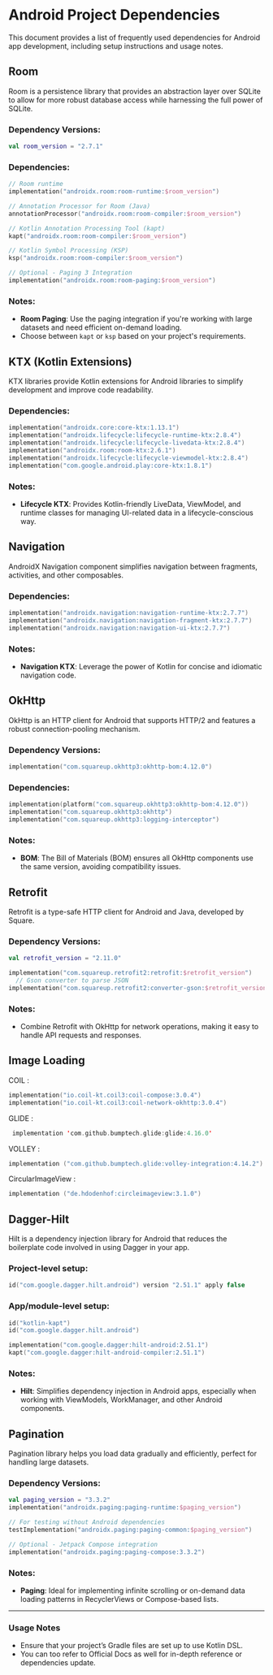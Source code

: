 # Android Project Dependencies

This document provides a list of frequently used dependencies for Android app development, including setup instructions and usage notes.

## Room

Room is a persistence library that provides an abstraction layer over SQLite to allow for more robust database access while harnessing the full power of SQLite.

### Dependency Versions:
```kotlin
val room_version = "2.7.1"
```

### Dependencies:
```kotlin
// Room runtime
implementation("androidx.room:room-runtime:$room_version")

// Annotation Processor for Room (Java)
annotationProcessor("androidx.room:room-compiler:$room_version")

// Kotlin Annotation Processing Tool (kapt)
kapt("androidx.room:room-compiler:$room_version")

// Kotlin Symbol Processing (KSP)
ksp("androidx.room:room-compiler:$room_version")

// Optional - Paging 3 Integration
implementation("androidx.room:room-paging:$room_version")
```

### Notes:
- **Room Paging**: Use the paging integration if you're working with large datasets and need efficient on-demand loading.
- Choose between `kapt` or `ksp` based on your project's requirements.

## KTX (Kotlin Extensions)

KTX libraries provide Kotlin extensions for Android libraries to simplify development and improve code readability.

### Dependencies:
```kotlin
implementation("androidx.core:core-ktx:1.13.1")
implementation("androidx.lifecycle:lifecycle-runtime-ktx:2.8.4")
implementation("androidx.lifecycle:lifecycle-livedata-ktx:2.8.4")
implementation("androidx.room:room-ktx:2.6.1")
implementation("androidx.lifecycle:lifecycle-viewmodel-ktx:2.8.4")
implementation("com.google.android.play:core-ktx:1.8.1")
```

### Notes:
- **Lifecycle KTX**: Provides Kotlin-friendly LiveData, ViewModel, and runtime classes for managing UI-related data in a lifecycle-conscious way.

## Navigation

AndroidX Navigation component simplifies navigation between fragments, activities, and other composables.

### Dependencies:
```kotlin
implementation("androidx.navigation:navigation-runtime-ktx:2.7.7")
implementation("androidx.navigation:navigation-fragment-ktx:2.7.7")
implementation("androidx.navigation:navigation-ui-ktx:2.7.7")
```

### Notes:
- **Navigation KTX**: Leverage the power of Kotlin for concise and idiomatic navigation code.

## OkHttp

OkHttp is an HTTP client for Android that supports HTTP/2 and features a robust connection-pooling mechanism.

### Dependency Versions:
```kotlin
implementation("com.squareup.okhttp3:okhttp-bom:4.12.0")
```

### Dependencies:
```kotlin
implementation(platform("com.squareup.okhttp3:okhttp-bom:4.12.0"))
implementation("com.squareup.okhttp3:okhttp")
implementation("com.squareup.okhttp3:logging-interceptor")
```

### Notes:
- **BOM**: The Bill of Materials (BOM) ensures all OkHttp components use the same version, avoiding compatibility issues.

## Retrofit

Retrofit is a type-safe HTTP client for Android and Java, developed by Square.

### Dependency Versions:
```kotlin
val retrofit_version = "2.11.0"

implementation("com.squareup.retrofit2:retrofit:$retrofit_version")
  // Gson converter to parse JSON
implementation("com.squareup.retrofit2:converter-gson:$retrofit_version)"
```

### Notes:
- Combine Retrofit with OkHttp for network operations, making it easy to handle API requests and responses.

## Image Loading 

COIL :   
```kotlin
implementation("io.coil-kt.coil3:coil-compose:3.0.4")
implementation("io.coil-kt.coil3:coil-network-okhttp:3.0.4")
```

GLIDE :
```kotlin
 implementation 'com.github.bumptech.glide:glide:4.16.0'
```

VOLLEY :
```kotlin
implementation ("com.github.bumptech.glide:volley-integration:4.14.2")
```

CircularImageView :
```kotlin
implementation ("de.hdodenhof:circleimageview:3.1.0")
```

## Dagger-Hilt

Hilt is a dependency injection library for Android that reduces the boilerplate code involved in using Dagger in your app.

### Project-level setup:
```kotlin
id("com.google.dagger.hilt.android") version "2.51.1" apply false
```

### App/module-level setup:
```kotlin
id("kotlin-kapt")
id("com.google.dagger.hilt.android")

implementation("com.google.dagger:hilt-android:2.51.1")
kapt("com.google.dagger:hilt-android-compiler:2.51.1")
```

### Notes:
- **Hilt**: Simplifies dependency injection in Android apps, especially when working with ViewModels, WorkManager, and other Android components.

## Pagination

Pagination library helps you load data gradually and efficiently, perfect for handling large datasets.

### Dependency Versions:
```kotlin
val paging_version = "3.3.2"
implementation("androidx.paging:paging-runtime:$paging_version")

// For testing without Android dependencies
testImplementation("androidx.paging:paging-common:$paging_version")

// Optional - Jetpack Compose integration
implementation("androidx.paging:paging-compose:3.3.2")
```

### Notes:
- **Paging**: Ideal for implementing infinite scrolling or on-demand data loading patterns in RecyclerViews or Compose-based lists.

---

### Usage Notes
- Ensure that your project’s Gradle files are set up to use Kotlin DSL.
- You can too refer to Official Docs as well for in-depth reference or dependencies update.
